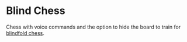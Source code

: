 # Blind Chess
Chess with voice commands and the option to hide the board to train for [blindfold chess](https://www.wikiwand.com/en/Blindfold_chess).

